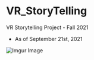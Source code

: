 # VR_StoryTelling
VR Storytelling Project - Fall 2021


- As of September 21st, 2021


![Imgur Image](https://i.imgur.com/ynZcGyR.gif)
